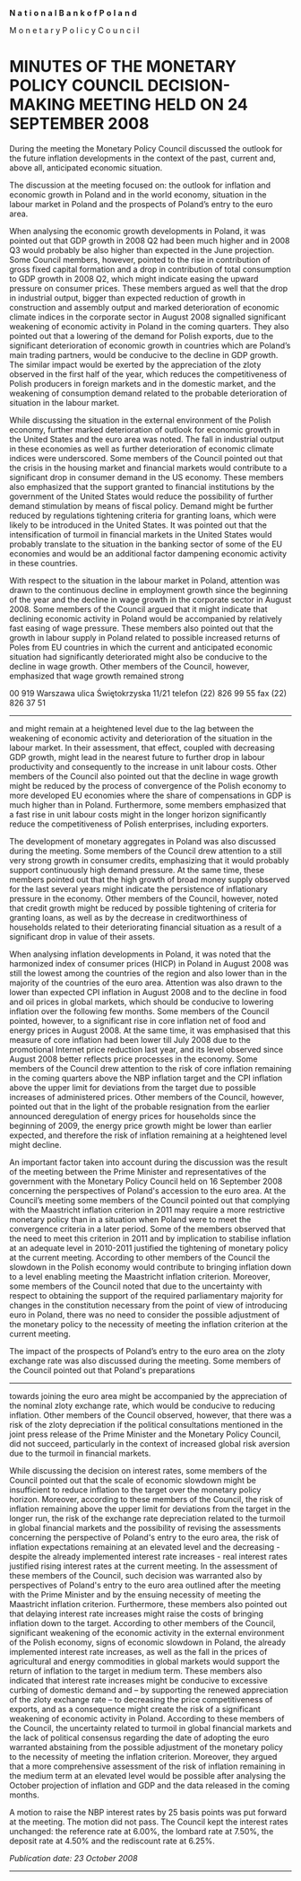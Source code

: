 **N** **a** **t** **i** **o** **n** **a** **l** **B** **a** **n** **k** **o** **f** **P** **o** **l** **a** **n** **d**

M o n e t a r y P o l i c y C o u n c i l

# MINUTES OF THE MONETARY POLICY COUNCIL DECISION-MAKING MEETING HELD ON 24 SEPTEMBER 2008

During the meeting the Monetary Policy Council discussed the outlook for the future inflation
developments in the context of the past, current and, above all, anticipated economic situation.

The discussion at the meeting focused on: the outlook for inflation and economic growth in Poland
and in the world economy, situation in the labour market in Poland and the prospects of Poland’s
entry to the euro area.

When analysing the economic growth developments in Poland, it was pointed out that GDP growth
in 2008 Q2 had been much higher and in 2008 Q3 would probably be also higher than expected in
the June projection. Some Council members, however, pointed to the rise in contribution of gross
fixed capital formation and a drop in contribution of total consumption to GDP growth in 2008 Q2,
which might indicate easing the upward pressure on consumer prices. These members argued as
well that the drop in industrial output, bigger than expected reduction of growth in construction and
assembly output and marked deterioration of economic climate indices in the corporate sector in
August 2008 signalled significant weakening of economic activity in Poland in the coming quarters.
They also pointed out that a lowering of the demand for Polish exports, due to the significant
deterioration of economic growth in countries which are Poland’s main trading partners, would be
conducive to the decline in GDP growth. The similar impact would be exerted by the appreciation
of the zloty observed in the first half of the year, which reduces the competitiveness of Polish
producers in foreign markets and in the domestic market, and the weakening of consumption
demand related to the probable deterioration of situation in the labour market.

While discussing the situation in the external environment of the Polish economy, further marked
deterioration of outlook for economic growth in the United States and the euro area was noted. The
fall in industrial output in these economies as well as further deterioration of economic climate
indices were underscored. Some members of the Council pointed out that the crisis in the housing
market and financial markets would contribute to a significant drop in consumer demand in the US
economy. These members also emphasized that the support granted to financial institutions by the
government of the United States would reduce the possibility of further demand stimulation by
means of fiscal policy. Demand might be further reduced by regulations tightening criteria for
granting loans, which were likely to be introduced in the United States. It was pointed out that the
intensification of turmoil in financial markets in the United States would probably translate to the
situation in the banking sector of some of the EU economies and would be an additional factor
dampening economic activity in these countries.

With respect to the situation in the labour market in Poland, attention was drawn to the continuous
decline in employment growth since the beginning of the year and the decline in wage growth in the
corporate sector in August 2008. Some members of the Council argued that it might indicate that
declining economic activity in Poland would be accompanied by relatively fast easing of wage
pressure. These members also pointed out that the growth in labour supply in Poland related to
possible increased returns of Poles from EU countries in which the current and anticipated
economic situation had significantly deteriorated might also be conducive to the decline in wage
growth. Other members of the Council, however, emphasized that wage growth remained strong

00 919 Warszawa ulica Świętokrzyska 11/21 telefon (22) 826 99 55 fax (22) 826 37 51


-----

and might remain at a heightened level due to the lag between the weakening of economic activity
and deterioration of the situation in the labour market. In their assessment, that effect, coupled with
decreasing GDP growth, might lead in the nearest future to further drop in labour productivity and
consequently to the increase in unit labour costs. Other members of the Council also pointed out
that the decline in wage growth might be reduced by the process of convergence of the Polish
economy to more developed EU economies where the share of compensations in GDP is much
higher than in Poland. Furthermore, some members emphasized that a fast rise in unit labour costs
might in the longer horizon significantly reduce the competitiveness of Polish enterprises, including
exporters.

The development of monetary aggregates in Poland was also discussed during the meeting. Some
members of the Council drew attention to a still very strong growth in consumer credits,
emphasizing that it would probably support continuously high demand pressure. At the same time,
these members pointed out that the high growth of broad money supply observed for the last several
years might indicate the persistence of inflationary pressure in the economy. Other members of the
Council, however, noted that credit growth might be reduced by possible tightening of criteria for
granting loans, as well as by the decrease in creditworthiness of households related to their
deteriorating financial situation as a result of a significant drop in value of their assets.

When analysing inflation developments in Poland, it was noted that the harmonized index of
consumer prices (HICP) in Poland in August 2008 was still the lowest among the countries of the
region and also lower than in the majority of the countries of the euro area. Attention was also
drawn to the lower than expected CPI inflation in August 2008 and to the decline in food and oil
prices in global markets, which should be conducive to lowering inflation over the following few
months. Some members of the Council pointed, however, to a significant rise in core inflation net of
food and energy prices in August 2008. At the same time, it was emphasised that this measure of
core inflation had been lower till July 2008 due to the promotional Internet price reduction last year,
and its level observed since August 2008 better reflects price processes in the economy. Some
members of the Council drew attention to the risk of core inflation remaining in the coming quarters
above the NBP inflation target and the CPI inflation above the upper limit for deviations from the
target due to possible increases of administered prices. Other members of the Council, however,
pointed out that in the light of the probable resignation from the earlier announced deregulation of
energy prices for households since the beginning of 2009, the energy price growth might be lower
than earlier expected, and therefore the risk of inflation remaining at a heightened level might
decline.

An important factor taken into account during the discussion was the result of the meeting between
the Prime Minister and representatives of the government with the Monetary Policy Council held on
16 September 2008 concerning the perspectives of Poland's accession to the euro area. At the
Council’s meeting some members of the Council pointed out that complying with the Maastricht
inflation criterion in 2011 may require a more restrictive monetary policy than in a situation when
Poland were to meet the convergence criteria in a later period. Some of the members observed that
the need to meet this criterion in 2011 and by implication to stabilise inflation at an adequate level
in 2010-2011 justified the tightening of monetary policy at the current meeting. According to other
members of the Council the slowdown in the Polish economy would contribute to bringing inflation
down to a level enabling meeting the Maastricht inflation criterion. Moreover, some members of the
Council noted that due to the uncertainty with respect to obtaining the support of the required
parliamentary majority for changes in the constitution necessary from the point of view of
introducing euro in Poland, there was no need to consider the possible adjustment of the monetary
policy to the necessity of meeting the inflation criterion at the current meeting.

The impact of the prospects of Poland’s entry to the euro area on the zloty exchange rate was also
discussed during the meeting. Some members of the Council pointed out that Poland's preparations


-----

towards joining the euro area might be accompanied by the appreciation of the nominal zloty
exchange rate, which would be conducive to reducing inflation. Other members of the Council
observed, however, that there was a risk of the zloty depreciation if the political consultations
mentioned in the joint press release of the Prime Minister and the Monetary Policy Council, did not
succeed, particularly in the context of increased global risk aversion due to the turmoil in financial
markets.

While discussing the decision on interest rates, some members of the Council pointed out that the
scale of economic slowdown might be insufficient to reduce inflation to the target over the
monetary policy horizon. Moreover, according to these members of the Council, the risk of inflation
remaining above the upper limit for deviations from the target in the longer run, the risk of the
exchange rate depreciation related to the turmoil in global financial markets and the possibility of
revising the assessments concerning the perspective of Poland's entry to the euro area, the risk of
inflation expectations remaining at an elevated level and the decreasing - despite the already
implemented interest rate increases - real interest rates justified rising interest rates at the current
meeting. In the assessment of these members of the Council, such decision was warranted also by
perspectives of Poland's entry to the euro area outlined after the meeting with the Prime Minister
and by the ensuing necessity of meeting the Maastricht inflation criterion. Furthermore, these
members also pointed out that delaying interest rate increases might raise the costs of bringing
inflation down to the target. According to other members of the Council, significant weakening of
the economic activity in the external environment of the Polish economy, signs of economic
slowdown in Poland, the already implemented interest rate increases, as well as the fall in the prices
of agricultural and energy commodities in global markets would support the return of inflation to
the target in medium term. These members also indicated that interest rate increases might be
conducive to excessive curbing of domestic demand and – by supporting the renewed appreciation
of the zloty exchange rate – to decreasing the price competitiveness of exports, and as a
consequence might create the risk of a significant weakening of economic activity in Poland.
According to these members of the Council, the uncertainty related to turmoil in global financial
markets and the lack of political consensus regarding the date of adopting the euro warranted
abstaining from the possible adjustment of the monetary policy to the necessity of meeting the
inflation criterion. Moreover, they argued that a more comprehensive assessment of the risk of
inflation remaining in the medium term at an elevated level would be possible after analysing the
October projection of inflation and GDP and the data released in the coming months.

A motion to raise the NBP interest rates by 25 basis points was put forward at the meeting. The
motion did not pass. The Council kept the interest rates unchanged: the reference rate at 6.00%, the
lombard rate at 7.50%, the deposit rate at 4.50% and the rediscount rate at 6.25%.

_Publication date: 23 October 2008_


-----

